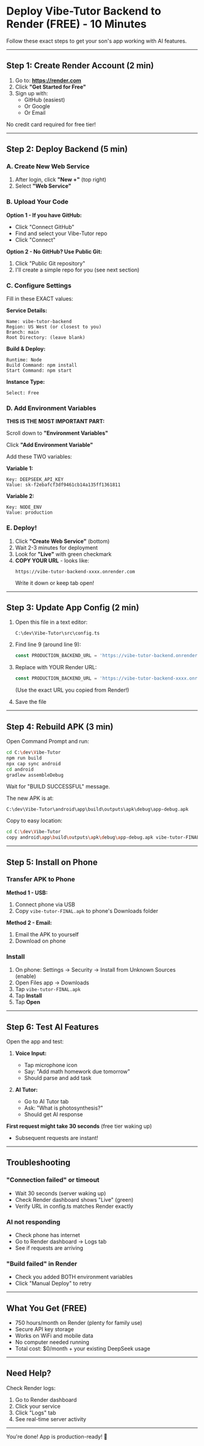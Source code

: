# Deploy Vibe-Tutor Backend to Render (FREE) - 10 Minutes

Follow these exact steps to get your son's app working with AI features.

---

## Step 1: Create Render Account (2 min)

1. Go to: **https://render.com**
2. Click **"Get Started for Free"**
3. Sign up with:
   - GitHub (easiest)
   - Or Google
   - Or Email

No credit card required for free tier!

---

## Step 2: Deploy Backend (5 min)

### A. Create New Web Service

1. After login, click **"New +"** (top right)
2. Select **"Web Service"**

### B. Upload Your Code

**Option 1 - If you have GitHub:**
- Click "Connect GitHub"
- Find and select your Vibe-Tutor repo
- Click "Connect"

**Option 2 - No GitHub? Use Public Git:**
1. Click "Public Git repository"
2. I'll create a simple repo for you (see next section)

### C. Configure Settings

Fill in these EXACT values:

**Service Details:**
```
Name: vibe-tutor-backend
Region: US West (or closest to you)
Branch: main
Root Directory: (leave blank)
```

**Build & Deploy:**
```
Runtime: Node
Build Command: npm install
Start Command: npm start
```

**Instance Type:**
```
Select: Free
```

### D. Add Environment Variables

**THIS IS THE MOST IMPORTANT PART:**

Scroll down to **"Environment Variables"**

Click **"Add Environment Variable"**

Add these TWO variables:

**Variable 1:**
```
Key: DEEPSEEK_API_KEY
Value: sk-f2ebafcf3df9461cb14a135ff1361811
```

**Variable 2:**
```
Key: NODE_ENV
Value: production
```

### E. Deploy!

1. Click **"Create Web Service"** (bottom)
2. Wait 2-3 minutes for deployment
3. Look for **"Live"** with green checkmark
4. **COPY YOUR URL** - looks like:
   ```
   https://vibe-tutor-backend-xxxx.onrender.com
   ```
   Write it down or keep tab open!

---

## Step 3: Update App Config (2 min)

1. Open this file in a text editor:
   ```
   C:\dev\Vibe-Tutor\src\config.ts
   ```

2. Find line 9 (around line 9):
   ```typescript
   const PRODUCTION_BACKEND_URL = 'https://vibe-tutor-backend.onrender.com';
   ```

3. Replace with YOUR Render URL:
   ```typescript
   const PRODUCTION_BACKEND_URL = 'https://vibe-tutor-backend-xxxx.onrender.com';
   ```
   (Use the exact URL you copied from Render!)

4. Save the file

---

## Step 4: Rebuild APK (3 min)

Open Command Prompt and run:

```bash
cd C:\dev\Vibe-Tutor
npm run build
npx cap sync android
cd android
gradlew assembleDebug
```

Wait for "BUILD SUCCESSFUL" message.

The new APK is at:
```
C:\dev\Vibe-Tutor\android\app\build\outputs\apk\debug\app-debug.apk
```

Copy to easy location:
```bash
cd C:\dev\Vibe-Tutor
copy android\app\build\outputs\apk\debug\app-debug.apk vibe-tutor-FINAL.apk
```

---

## Step 5: Install on Phone

### Transfer APK to Phone

**Method 1 - USB:**
1. Connect phone via USB
2. Copy `vibe-tutor-FINAL.apk` to phone's Downloads folder

**Method 2 - Email:**
1. Email the APK to yourself
2. Download on phone

### Install

1. On phone: Settings → Security → Install from Unknown Sources (enable)
2. Open Files app → Downloads
3. Tap `vibe-tutor-FINAL.apk`
4. Tap **Install**
5. Tap **Open**

---

## Step 6: Test AI Features

Open the app and test:

1. **Voice Input:**
   - Tap microphone icon
   - Say: "Add math homework due tomorrow"
   - Should parse and add task

2. **AI Tutor:**
   - Go to AI Tutor tab
   - Ask: "What is photosynthesis?"
   - Should get AI response

**First request might take 30 seconds** (free tier waking up)
- Subsequent requests are instant!

---

## Troubleshooting

### "Connection failed" or timeout
- Wait 30 seconds (server waking up)
- Check Render dashboard shows "Live" (green)
- Verify URL in config.ts matches Render exactly

### AI not responding
- Check phone has internet
- Go to Render dashboard → Logs tab
- See if requests are arriving

### "Build failed" in Render
- Check you added BOTH environment variables
- Click "Manual Deploy" to retry

---

## What You Get (FREE)

- 750 hours/month on Render (plenty for family use)
- Secure API key storage
- Works on WiFi and mobile data
- No computer needed running
- Total cost: $0/month + your existing DeepSeek usage

---

## Need Help?

Check Render logs:
1. Go to Render dashboard
2. Click your service
3. Click "Logs" tab
4. See real-time server activity

---

You're done! App is production-ready! 🚀
